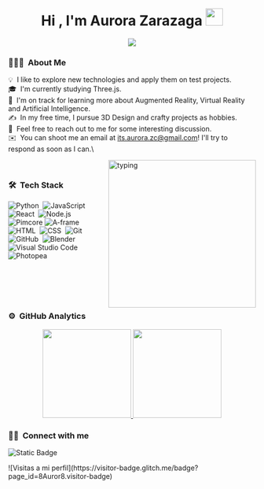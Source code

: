 <h1 align="center">Hi , I'm Aurora Zarazaga <img src="https://media.giphy.com/media/hvRJCLFzcasrR4ia7z/giphy.gif" width="35"></h1>
<p align="center">
  <a href="https://github.com/DenverCoder1/readme-typing-svg"><img src="https://readme-typing-svg.herokuapp.com?font=Time+New+Roman&color=%23C8BE25&size=25&center=true&vCenter=true&width=600&height=100&lines=Jr.+FullStack+Developer;PIM+Architect;Three.js+student;Ambitious+Programmer;Always+learning+new+things"></a>
</p>

### 👨🏻‍💻 &nbsp;About Me

💡 &nbsp;I like to explore new technologies and apply them on test projects.\
🎓 &nbsp;I'm currently studying Three.js.\
🌱 &nbsp;I'm on track for learning more about Augmented Reality, Virtual Reality and Artificial Intelligence.\
✍️ &nbsp;In my free time, I pursue 3D Design and crafty projects as hobbies.\
💬 &nbsp;Feel free to reach out to me for some interesting discussion.\
✉️ &nbsp;You can shoot me an email at its.aurora.zc@gmail.com! I'll try to respond as soon as I can.\

<img alt="typing" src="https://user-images.githubusercontent.com/74038190/212751381-b0b2320e-6ef6-4041-a77a-de279fe5d3ae.gif" align="right" style="height: 300px; width: auto"/>

<br>

### 🛠 &nbsp;Tech Stack

![Python](https://img.shields.io/badge/-Python-05122A?style=flat&logo=python)&nbsp;
![JavaScript](https://img.shields.io/badge/-JavaScript-05122A?style=flat&logo=javascript)&nbsp;
![React](https://img.shields.io/badge/-React-05122A?style=flat&logo=react)&nbsp;
![Node.js](https://img.shields.io/badge/-Node.js-05122A?style=flat&logo=node.js)&nbsp;
![Pimcore](https://img.shields.io/badge/Pimcore-05122A?logo=pimcore&logoColor=%236428B4)
![A-frame](https://img.shields.io/badge/Aframe-05122A?logo=aframe&logoColor=%23EF2D5E)
![HTML](https://img.shields.io/badge/-HTML-05122A?style=flat&logo=HTML5)&nbsp;
![CSS](https://img.shields.io/badge/-CSS-05122A?style=flat&logo=CSS3&logoColor=1572B6)&nbsp;
![Git](https://img.shields.io/badge/-Git-05122A?style=flat&logo=git)&nbsp;
![GitHub](https://img.shields.io/badge/-GitHub-05122A?style=flat&logo=github)&nbsp;
![Blender](https://img.shields.io/badge/Blender-05122A?logo=blender&logoColor=%23E87D0D)
![Visual Studio Code](https://img.shields.io/badge/-Visual%20Studio%20Code-05122A?style=flat&logo=visual-studio-code&logoColor=007ACC)&nbsp;
![Photopea](https://img.shields.io/badge/Photopea-05122A?logo=photopea&logoColor=%2318A497)


<br>
<br>

<br>
<br>

### ⚙️ &nbsp;GitHub Analytics

<p align="center">
<a href="https://github.com/8Auror8">
  <img height="180em" src="https://github-readme-stats-eight-theta.vercel.app/api?username=8Auror8&show_icons=true&theme=algolia&include_all_commits=true&count_private=true"/>
  <img height="180em" src="https://github-readme-stats-eight-theta.vercel.app/api/top-langs/?username=8Auror8&layout=compact&langs_count=8&theme=algolia"/>
</a>
</p>

### 🤝🏻 &nbsp;Connect with me

<p align="center">

![Static Badge](https://img.shields.io/badge/Aurora%20Zarazaga-blue?color=blue&link=https%3A%2F%2Fwww.linkedin.com%2Fin%2Faurora-zarazaga%2F)
</p>
![Visitas a mi perfil](https://visitor-badge.glitch.me/badge?page_id=8Auror8.visitor-badge)

